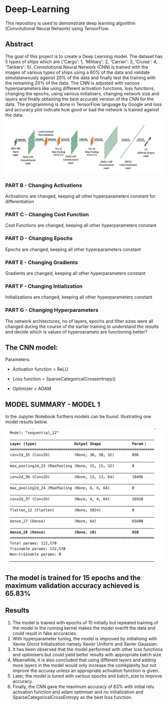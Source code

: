 # Deep-Learning
This repository is used to demonstrate deep learning algorithm (Convolutional Neural Network) using TensorFlow. 
## Abstract
The goal of this project is to create a Deep Learning model. The dataset has 5 types of ships which are {'Cargo': 1, 'Military': 2, 'Carrier': 3, 'Cruise': 4, 'Tankers': 5}. Convolutional Neural Network (CNN) is trained with the images of various types of ships using a 60% of the data and validate simulataneously against 20% of the data and finally test the training with the remaining 20% of the data. The CNN is adjusted with various hyperparameters like using different activation functions, loss functions, changing the epochs, using various initialisers, changing network size and layers and finally obtaining the best accurate version of the CNN for the data. The programming is done in TensorFlow language by Google and loss and accuracy plot indicate how good or bad the network is trained aganist the data.
![](CNNArchitecture.jpeg)
### PART B - Changing Activations
Activations are changed, keeping all other hyperparameters constant for differentiation

### PART C - Changing Cost Function
Cost Functions are changed, keeping all other hyperparameters constant

### PART D - Changing Epochs
Epochs are changed, keeping all other hyperparameters constant

### PART E - Changing Gradients
Gradients are changed, keeping all other hyperparameters constant

### PART F - Changing Intialization
Initializations are changed, keeping all other hyperparameters constant

### PART G - Changing Hyperparameters
The network architectures, no of layers, epochs and filter sizes were all changed during the course of the earlier training to understand the results and decide which is values of hyperoaramets are functioning better?

## The CNN model:
Parameters:

- Activation function = ReLU

- Loss function = SparseCategoricalCrossentropy()

- Optimizer = ADAM

## MODEL SUMMARY - MODEL 1
In the Jupyter Notebook furthers models can be found. Illustrating one model results below.

![](Model_Sample.png)
## The model is trained for 15 epochs and the maximum validation accuracy achieved is 65.83%

## Results
1. The model is trained with epochs of 15 initially but repeated training of the model in the running kernel makes the model overfit the data and could result in fake accuracies.
2. With hyperparameter tuning, the model is improved by initialising with Xavier Glorot Initialization namely Xavier Uniform and Xavier Gaussian.
3. It has been observed that the model performed with other loss functions and optimisers but could yield better results with appropriate batch size
4. Meanwhile, it is also concluded that using different layers and adding more layers in the model would only increase the comkplexity but not improve the accuray unless an appropriate activation function is given.
5. Later, the model is tuned with various epochs and batch_size to improve accuracy.
6. Finally, the CNN gave the maximum accuracy of 63% with initial relu activation function and adam optimiser and no initialization and SparseCategoricalCrossEntropy as the best loss function.
